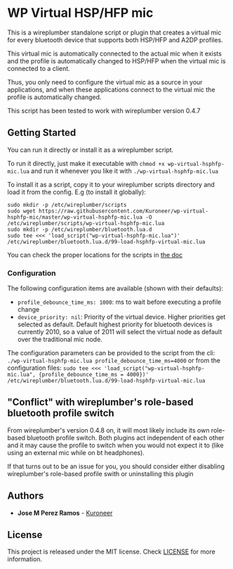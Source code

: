 # WP Virtual HSP/HFP mic

This is a wireplumber standalone script or plugin that creates a virtual
mic for every bluetooth device that supports both HSP/HFP and A2DP profiles.

This virtual mic is automatically connected to the actual mic when it exists
and the profile is automatically changed to HSP/HFP when the virtual mic is
connected to a client.

Thus, you only need to configure the virtual mic as a source in your applications,
and when these applications connect to the virtual mic the profile is automatically
changed.

This script has been tested to work with wireplumber version 0.4.7

## Getting Started

You can run it directly or install it as a wireplumber script.

To run it directly, just make it executable with `chmod +x
wp-virtual-hsphfp-mic.lua` and run it whenever you like it with
`./wp-virtual-hsphfp-mic.lua`

To install it as a script, copy it to your wireplumber scripts directory and
load it from the config. E.g (to install it globally):
```shell
sudo mkdir -p /etc/wireplumber/scripts
sudo wget https://raw.githubusercontent.com/Kuroneer/wp-virtual-hsphfp-mic/master/wp-virtual-hsphfp-mic.lua -O /etc/wireplumber/scripts/wp-virtual-hsphfp-mic.lua
sudo mkdir -p /etc/wireplumber/bluetooth.lua.d
sudo tee <<< 'load_script("wp-virtual-hsphfp-mic.lua")' /etc/wireplumber/bluetooth.lua.d/99-load-hsphfp-virtual-mic.lua
```

You can check the proper locations for the scripts in [the doc](https://pipewire.pages.freedesktop.org/wireplumber/configuration/locations.html)

### Configuration

The following configuration items are available (shown with their defaults):
* `profile_debounce_time_ms: 1000`: ms to wait before executing a profile change
* `device_priority: nil`: Priority of the virtual device. Higher priorities get
  selected as default. Default highest priority for bluetooth devices is
  currently 2010, so a value of 2011 will select the virtual node as default
  over the traditional mic node.


The configuration parameters can be provided to the script from the cli:
`./wp-virtual-hsphfp-mic.lua profile_debounce_time_ms=4000`
or from the configuration files:
`sudo tee <<< 'load_script("wp-virtual-hsphfp-mic.lua", {profile_debounce_time_ms = 4000})' /etc/wireplumber/bluetooth.lua.d/99-load-hsphfp-virtual-mic.lua`

## "Conflict" with wireplumber's role-based bluetooth profile switch

From wireplumber's version 0.4.8 on, it will most likely include its own
role-based bluetooth profile switch. Both plugins act independent of each
other and it may cause the profile to switch when you would not expect it
to (like using an external mic while on bt headphones).

If that turns out to be an issue for you, you should consider either
disabling wireplumber's role-based profile swith or uninstalling this
plugin

## Authors

* **Jose M Perez Ramos** - [Kuroneer](https://github.com/Kuroneer)

## License

This project is released under the MIT license. Check [LICENSE](LICENSE) for more information.

